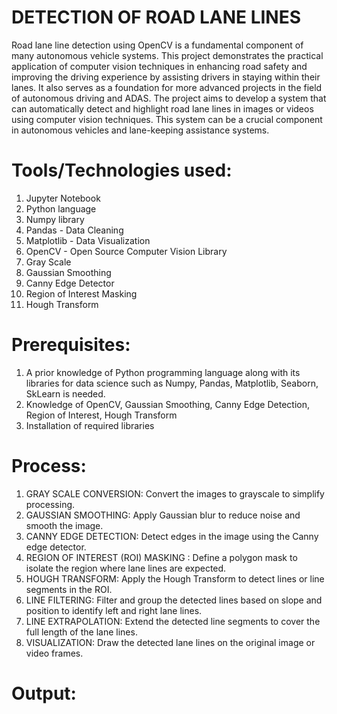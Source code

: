 # DETECTION OF ROAD LANE LINES
Road lane line detection using OpenCV is a fundamental component of many autonomous vehicle systems. This project demonstrates the practical application of computer vision techniques in enhancing road safety and improving the driving experience by assisting drivers in staying within their lanes. It also serves as a foundation for more advanced projects in the field of autonomous driving and ADAS.
The project aims to develop a system that can automatically detect and highlight road lane lines in images or videos using computer vision techniques. This system can be a crucial component in autonomous vehicles and lane-keeping assistance systems.

# Tools/Technologies used:
1. Jupyter Notebook
2. Python language
3. Numpy library
4. Pandas - Data Cleaning
5. Matplotlib - Data Visualization
6. OpenCV - Open Source Computer Vision Library
7. Gray Scale
8. Gaussian Smoothing
9. Canny Edge Detector
10. Region of Interest Masking
11. Hough Transform

# Prerequisites:
1. A prior knowledge of Python programming language along with its libraries for data science such as Numpy, Pandas, Matplotlib, Seaborn, SkLearn is needed.
2. Knowledge of OpenCV, Gaussian Smoothing, Canny Edge Detection, Region of Interest, Hough Transform
3. Installation of required libraries

# Process:
1. GRAY SCALE CONVERSION: Convert the images to grayscale to simplify processing.
2. GAUSSIAN SMOOTHING: Apply Gaussian blur to reduce noise and smooth the image.
3. CANNY EDGE DETECTION: Detect edges in the image using the Canny edge detector.
4. REGION OF INTEREST (ROI) MASKING : Define a polygon mask to isolate the region where lane lines are expected.
5. HOUGH TRANSFORM: Apply the Hough Transform to detect lines or line segments in the ROI.
6. LINE FILTERING: Filter and group the detected lines based on slope and position to identify left and right lane lines.
7. LINE EXTRAPOLATION: Extend the detected line segments to cover the full length of the lane lines.
8. VISUALIZATION: Draw the detected lane lines on the original image or video frames.

# Output:

